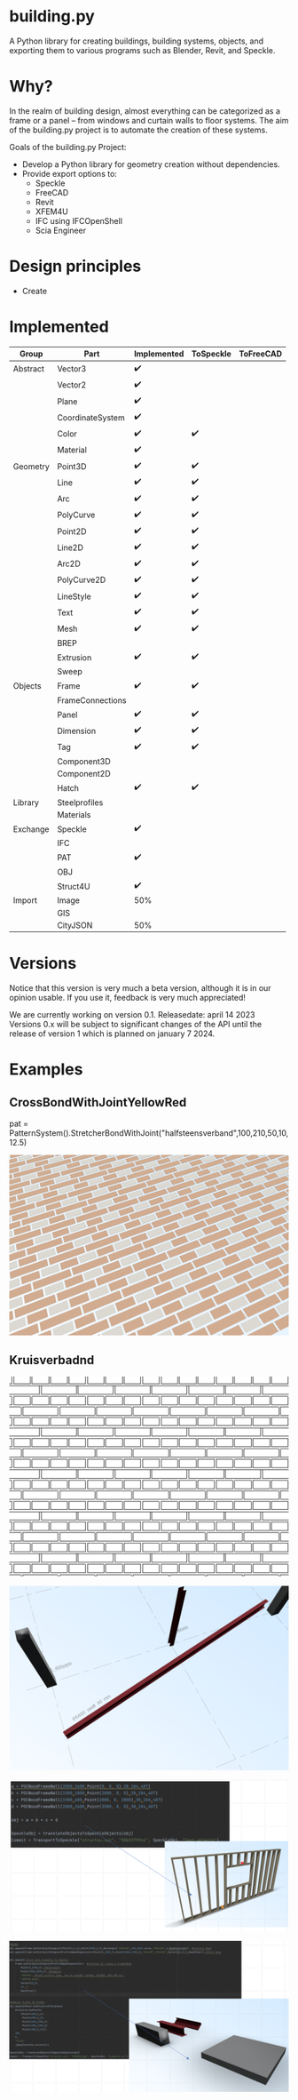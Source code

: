 # building.py
A Python library for creating buildings, building systems, objects, and exporting them to various programs such as Blender, Revit, and Speckle.

# Why?
In the realm of building design, almost everything can be categorized as a frame or a panel – from windows and curtain walls to floor systems. The aim of the building.py project is to automate the creation of these systems.

Goals of the building.py Project:
* Develop a Python library for geometry creation without dependencies.
* Provide export options to:
  * Speckle
  * FreeCAD
  * Revit
  * XFEM4U
  * IFC using IFCOpenShell
  * Scia Engineer
 
# Design principles
* Create 
# Implemented

Group | Part | Implemented | ToSpeckle | ToFreeCAD 
--- | --- | --- | --- | --- 
Abstract | Vector3 | :heavy_check_mark: |  |  
&nbsp; | Vector2 | :heavy_check_mark: |  |  
&nbsp; | Plane | :heavy_check_mark: |  |  
&nbsp; | CoordinateSystem | :heavy_check_mark: |  |  
&nbsp; | Color | :heavy_check_mark: | :heavy_check_mark: |  
&nbsp; | Material | :heavy_check_mark: | |  
Geometry | Point3D | :heavy_check_mark: | :heavy_check_mark:  |  
&nbsp; | Line | :heavy_check_mark: | :heavy_check_mark:  |  
&nbsp; | Arc | :heavy_check_mark: | :heavy_check_mark:  |  
&nbsp; | PolyCurve | :heavy_check_mark: | :heavy_check_mark:  |  
&nbsp; | Point2D | :heavy_check_mark: | :heavy_check_mark:  |  
&nbsp; | Line2D | :heavy_check_mark: | :heavy_check_mark:  |  
&nbsp; | Arc2D | :heavy_check_mark: | :heavy_check_mark:  |  
&nbsp; | PolyCurve2D | :heavy_check_mark: | :heavy_check_mark:  |  
&nbsp; | LineStyle | :heavy_check_mark: | :heavy_check_mark:  |  
&nbsp; | Text | :heavy_check_mark: | :heavy_check_mark:  |  
&nbsp; | Mesh | :heavy_check_mark: | :heavy_check_mark:  |  
&nbsp; | BREP | | |  
&nbsp; | Extrusion | :heavy_check_mark: | :heavy_check_mark:  |  
&nbsp; | Sweep | | |  
Objects | Frame | :heavy_check_mark: | :heavy_check_mark:  |  
&nbsp; | FrameConnections | |  |  
&nbsp; | Panel | :heavy_check_mark: | :heavy_check_mark:  |  
&nbsp; | Dimension | :heavy_check_mark: | :heavy_check_mark:  |  
&nbsp; | Tag | :heavy_check_mark: | :heavy_check_mark:  |  
&nbsp; | Component3D | | |  
&nbsp; | Component2D | | |  
&nbsp; | Hatch | :heavy_check_mark: | :heavy_check_mark:  |  
Library | Steelprofiles | |  |  
&nbsp; | Materials | |  |  
Exchange | Speckle | :heavy_check_mark: |  |  
&nbsp; | IFC | |  |  
&nbsp; | PAT |:heavy_check_mark: |  |  
&nbsp; | OBJ | |  |  
&nbsp; | Struct4U |:heavy_check_mark: |  |  
Import | Image | 50% |  |  
&nbsp; | GIS | |  |  
&nbsp; | CityJSON | 50% |  |  


# Versions
Notice that this version is very much a beta version, although it is in our opinion usable. If you use it, feedback is very much appreciated!

We are currently working on version 0.1. Releasedate: april 14 2023
Versions 0.x will be subject to significant changes of the API until the release of version 1 which is planned on january 7 2024.

# Examples

## CrossBondWithJointYellowRed

pat = PatternSystem().StretcherBondWithJoint("halfsteensverband",100,210,50,10,12.5)

![Image](1_crossBondWithJointYellowRed.png)

## Kruisverbadnd

![Image](2_kruisverband.png)

![Image](3_columns_beams.png)

![Image](4_woodframing_walls.png)

![Image](5_examples_panel_beam_steel_concrete.png)
